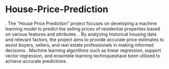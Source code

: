 # House-Price-Prediction
. The "House Price Prediction" project focuses on developing a machine learning model to predict the selling prices of residential properties based on various features and attributes.
. By analyzing historical housing data and relevant factors, the project aims to provide accurate price estimates to assist buyers, sellers, and real estate professionals in making 
    informed decisions
. Machine learning algorithms such as linear regression, support vector regression, and ensemble learning techniqueshave been utilized to achieve accurate predictions.
